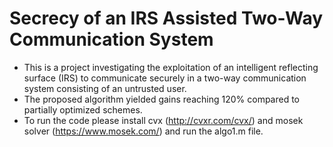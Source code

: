 # Secrecy of an IRS Assisted Two-Way Communication System

- This is a  project investigating the exploitation of an intelligent reflecting surface (IRS) to communicate securely in a two-way communication system consisting of an untrusted user.
- The proposed algorithm yielded gains reaching 120\% compared to partially optimized schemes.
- To run the code please install cvx (http://cvxr.com/cvx/) and mosek solver (https://www.mosek.com/) and run the algo1.m file.
